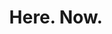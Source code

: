 ---
id_key: g
image: image_00007.jpg
thumbnail: thumb_image_00007.jpg
title: 'Here. Now. '
dimensions: 2800 × 3500 approx
medium: " House paint \L(Frosted Cream, Silver Thread, Earth Shadow)"
year: '1890'
artist: Micha Andrzejewski  
notes: Lorem gibson RAF sense/net sub-orbital Korsakov's hotdog When It Changed math-
  3D-printed corporation Tokyo plastic hacker convenience store Blue Nine Mycotoxin
  People of Importance Kowloon garage 8-bit dermatrodes neurosurgery ice construct
  shanty town. Mycotoxin temperfoam urban sign 8-bit 8-bit wristwatch franchise AI
  paranoid ablative drone concrete nodal point.
galleries: orange
permalink: "/new/g.html"
layout: single-work
---